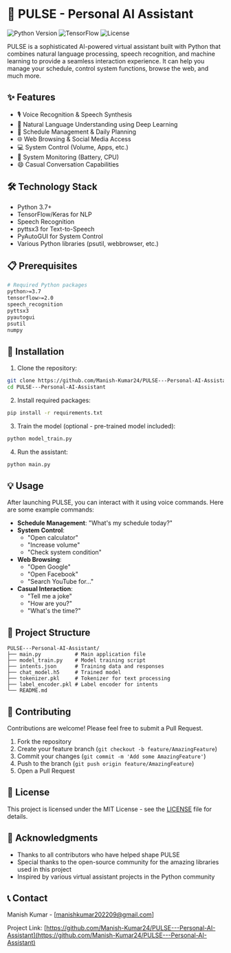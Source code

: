 # 🤖 PULSE - Personal AI Assistant

![Python Version](https://img.shields.io/badge/python-3.7+-blue.svg)
![TensorFlow](https://img.shields.io/badge/TensorFlow-2.0+-orange.svg)
![License](https://img.shields.io/badge/license-MIT-green.svg)

PULSE is a sophisticated AI-powered virtual assistant built with Python that combines natural language processing, speech recognition, and machine learning to provide a seamless interaction experience. It can help you manage your schedule, control system functions, browse the web, and much more.

## ✨ Features

- 🎙️ Voice Recognition & Speech Synthesis
- 🧠 Natural Language Understanding using Deep Learning
- 📅 Schedule Management & Daily Planning
- 🌐 Web Browsing & Social Media Access
- 💻 System Control (Volume, Apps, etc.)
- 🔋 System Monitoring (Battery, CPU)
- 😄 Casual Conversation Capabilities

## 🛠️ Technology Stack

- Python 3.7+
- TensorFlow/Keras for NLP
- Speech Recognition
- pyttsx3 for Text-to-Speech
- PyAutoGUI for System Control
- Various Python libraries (psutil, webbrowser, etc.)

## 📋 Prerequisites

```bash
# Required Python packages
python>=3.7
tensorflow>=2.0
speech_recognition
pyttsx3
pyautogui
psutil
numpy
```

## 🚀 Installation

1. Clone the repository:
```bash
git clone https://github.com/Manish-Kumar24/PULSE---Personal-AI-Assistant.git
cd PULSE---Personal-AI-Assistant
```

2. Install required packages:
```bash
pip install -r requirements.txt
```

3. Train the model (optional - pre-trained model included):
```bash
python model_train.py
```

4. Run the assistant:
```bash
python main.py
```

## 💡 Usage

After launching PULSE, you can interact with it using voice commands. Here are some example commands:

- **Schedule Management**: "What's my schedule today?"
- **System Control**: 
  - "Open calculator"
  - "Increase volume"
  - "Check system condition"
- **Web Browsing**:
  - "Open Google"
  - "Open Facebook"
  - "Search YouTube for..."
- **Casual Interaction**:
  - "Tell me a joke"
  - "How are you?"
  - "What's the time?"

## 📁 Project Structure

```
PULSE---Personal-AI-Assistant/
├── main.py           # Main application file
├── model_train.py    # Model training script
├── intents.json      # Training data and responses
├── chat_model.h5     # Trained model
├── tokenizer.pkl     # Tokenizer for text processing
├── label_encoder.pkl # Label encoder for intents
└── README.md
```

## 🤝 Contributing

Contributions are welcome! Please feel free to submit a Pull Request.

1. Fork the repository
2. Create your feature branch (`git checkout -b feature/AmazingFeature`)
3. Commit your changes (`git commit -m 'Add some AmazingFeature'`)
4. Push to the branch (`git push origin feature/AmazingFeature`)
5. Open a Pull Request

## 📝 License

This project is licensed under the MIT License - see the [LICENSE](LICENSE) file for details.

## 🙏 Acknowledgments

- Thanks to all contributors who have helped shape PULSE
- Special thanks to the open-source community for the amazing libraries used in this project
- Inspired by various virtual assistant projects in the Python community

## 📞 Contact

Manish Kumar - [manishkumar202209@gmail.com]

Project Link: [https://github.com/Manish-Kumar24/PULSE---Personal-AI-Assistant](https://github.com/Manish-Kumar24/PULSE---Personal-AI-Assistant)